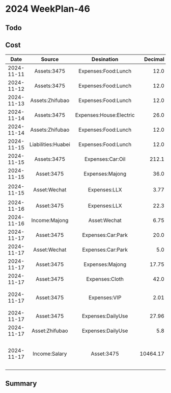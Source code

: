 # 2024 WeekPlan-46

## Todo

## Cost

|    Date    |       Source       |       Desination        |  Decimal | Remark               |
| :--------: | :----------------: | :---------------------: | -------: | -------------------- |
| 2024-11-11 |    Assets:3475     |   Expenses:Food:Lunch   |     12.0 |                      |
| 2024-11-12 |    Assets:3475     |   Expenses:Food:Lunch   |     12.0 |                      |
| 2024-11-13 |  Assets:Zhifubao   |   Expenses:Food:Lunch   |     12.0 |                      |
| 2024-11-14 |    Assets:3475     | Expenses:House:Electric |     26.0 |                      |
| 2024-11-14 |  Assets:Zhifubao   |   Expenses:Food:Lunch   |     12.0 |                      |
| 2024-11-15 | Liabilities:Huabei |   Expenses:Food:Lunch   |     12.0 |                      |
| 2024-11-15 |    Assets:3475     |    Expenses:Car:Oil     |    212.1 |                      |
| 2024-11-15 |     Asset:3475     |     Expenses:Majong     |     36.0 |                      |
| 2024-11-15 |    Asset:Wechat    |      Expenses:LLX       |     3.77 | 幼儿园纸巾           |
| 2024-11-16 |     Asset:3475     |      Expenses:LLX       |     22.3 | 体检费               |
| 2024-11-16 |   Income:Majong    |      Asset:Wechat       |     6.75 |                      |
| 2024-11-17 |     Asset:3475     |    Expenses:Car:Park    |     20.0 | Zoo                  |
| 2024-11-17 |    Asset:Wechat    |    Expenses:Car:Park    |      5.0 |                      |
| 2024-11-17 |     Asset:3475     |     Expenses:Majong     |    17.75 |                      |
| 2024-11-17 |     Asset:3475     |     Expenses:Cloth      |     42.0 | 睡衣                 |
| 2024-11-17 |     Asset:3475     |      Expenses:VIP       |     2.01 | 1688 PLUS 省钱卡     |
| 2024-11-17 |     Asset:3475     |    Expenses:DailyUse    |    27.96 | 文件盒               |
| 2024-11-17 |   Asset:Zhifubao   |    Expenses:DailyUse    |      5.8 | 衣架                 |
| 2024-11-17  |   Income:Salary    |       Asset:3475        | 10464.17 | 10 工资包含试用期80% |

## Summary
